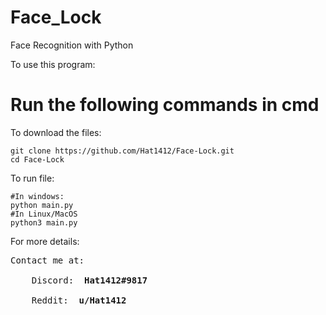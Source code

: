 # Face_Lock
Face Recognition with Python

To use this program:

<strong> <h1> Run the following commands in cmd </h1> </strong>

To download the files:
  ```
  git clone https://github.com/Hat1412/Face-Lock.git
  cd Face-Lock
  ```
To run file:
  ```
  #In windows:
  python main.py
  #In Linux/MacOS
  python3 main.py
  ```
For more details:
<pre>
Contact me at: </br>
    Discord: <strong> Hat1412#9817 </strong> </br>
    Reddit: <strong> u/Hat1412 </strong>
</pre>
